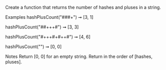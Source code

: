 Create a function that returns the number of hashes and pluses in a string.

Examples
hashPlusCount("###+") ➞ [3, 1]

hashPlusCount("##+++#") ➞ [3, 3]

hashPlusCount("#+++#+#++#") ➞ [4, 6]

hashPlusCount("") ➞ [0, 0]

Notes
Return [0, 0] for an empty string.
Return in the order of [hashes, pluses].